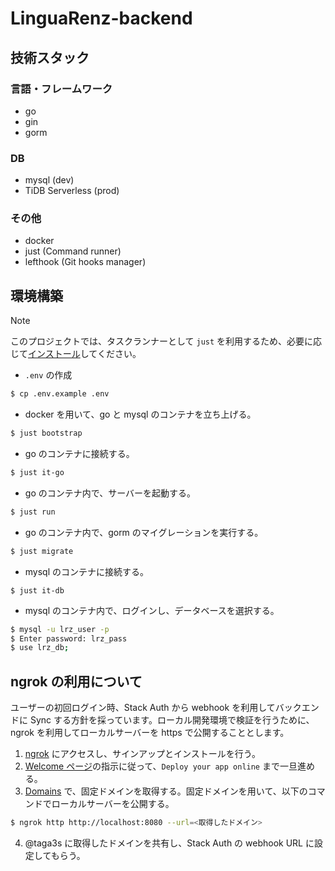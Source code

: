 # LinguaRenz-backend

## 技術スタック

### 言語・フレームワーク
- go
- gin
- gorm

### DB
- mysql (dev)
- TiDB Serverless (prod)

### その他
- docker
- just (Command runner)
- lefthook (Git hooks manager)

## 環境構築

> [!NOTE]
> このプロジェクトでは、タスクランナーとして `just` を利用するため、必要に応じて[インストール](https://github.com/casey/just?tab=readme-ov-file#installation)してください。

- `.env` の作成
```sh
$ cp .env.example .env
```

- docker を用いて、go と mysql のコンテナを立ち上げる。
```sh
$ just bootstrap
```

- go のコンテナに接続する。
```sh
$ just it-go
```

- go のコンテナ内で、サーバーを起動する。
```sh
$ just run
```

- go のコンテナ内で、gorm のマイグレーションを実行する。
```sh
$ just migrate
```

- mysql のコンテナに接続する。
```
$ just it-db
```

- mysql のコンテナ内で、ログインし、データベースを選択する。
```sh
$ mysql -u lrz_user -p
$ Enter password: lrz_pass
$ use lrz_db;
```

## ngrok の利用について
ユーザーの初回ログイン時、Stack Auth から webhook を利用してバックエンドに Sync する方針を採っています。ローカル開発環境で検証を行うために、ngrok を利用してローカルサーバーを https で公開することとします。

1. [ngrok](https://ngrok.com/) にアクセスし、サインアップとインストールを行う。
2. [Welcome ページ](https://dashboard.ngrok.com/get-started/setup/macos)の指示に従って、`Deploy your app online` まで一旦進める。
3. [Domains](https://dashboard.ngrok.com/domains) で、固定ドメインを取得する。固定ドメインを用いて、以下のコマンドでローカルサーバーを公開する。
```sh
$ ngrok http http://localhost:8080 --url=<取得したドメイン>
```
4. @taga3s に取得したドメインを共有し、Stack Auth の webhook URL に設定してもらう。
